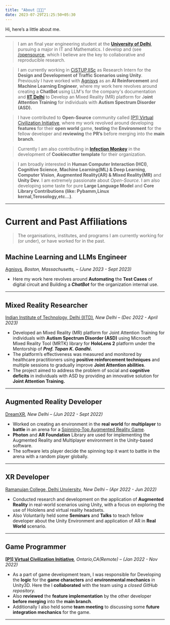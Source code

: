 ```yaml
---
title: "About 👨🏻‍💻"
date: 2023-07-29T21:25:50+05:30
---
```

Hi, here’s a little about me.
_____________________________
> I am an final year engineering student at the **[University of Delhi](http://du.ac.in/)**, pursuing a major in IT and Mathematics. I develop and  (see [/opensource](/opensource/), which I believe are the key to collaborative and reproducible research.
> 

> I am currently working in [CiSTUP,IISc](https://cistup.iisc.ac.in) as Research Intern for the **Design and Development of Traffic Scenarios using Unity**. Previously I have worked with [Agnisys](https://www.agnisys.com) as an **AI Reinforcement** and **Machine Learning Engineer**, where my work here revolves around creating a **ChatBot** using LLM's for the company's documentation and **[IIT Delhi](https://home.iitd.ac.in/)** to Develop an Mixed Reality (MR) platform for J**oint Attention Training** for individuals with **Autism Spectrum Disorder (ASD).**
> 

> I have contributed to **Open-Source** community called [[P1] Virtual Civilization Initiative](https://p1vc.org/), where my work revolved around developing **features** for their **open world** game, **testing** the **Environment** for the fellow developer and **reviewing** the **PR’s** before merging into the **main branch**.
>

> Currently I am also contributing in [**Infection Monkey**](https://github.com/guardicore/monkey) in the development of **Cookiecutter template** for their organization.
>

> I am broadly interested in **Human Computer Interaction (HCI)**, **Cognitive Science**, **Machine Learning(ML) & Deep Learning**, **Computer Vision**, **Augmented Reality(AR) & Mixed Reality(MR)** and **Unity Dev**. I am extremely passionate about *Open-Source*. I am also developing some taste for pure **Large Language Model** and **Core Library Contributions (like: Pybamm,Linux kernal,Terosology,etc...)**.
---
# **Current and Past Affiliations**

> The organisations, institutes, and programs I am currently working for (or under), or have worked for in the past.

## Machine Learning and LLMs Engineer

[Agnisys](https://www.agnisys.com)*, Boston, Massachusetts,  – (June 2023 - Sept 2023)*

- Here my work here revolves around **Automating** the **Test Cases** of digital circuit and Building a ***ChatBot*** for the organization internal use.

---

## Mixed Reality Researcher

[Indian Institute of Technology, Delhi (IITD)](https://home.iitd.ac.in)*, New Delhi – (Dec 2022 - April 2023)*

- Developed an Mixed Reality (MR) platform for Joint Attention Training for individuals with **Autism Spectrum Disorder (ASD)** using Microsoft Mixed Reality Tool (MRTK) library for **HoloLens 2** platform under the Mentorship of ***Prof. Tapan K. Gandhi*.**
- The platform’s effectiveness was measured and monitored by healthcare practitioners using **positive reinforcement techniques** and multiple sessions to gradually improve **Joint Attention abilities**.
- The project aimed to address the problem of social and **cognitive deficits** in individuals with ASD by providing an innovative solution for **Joint Attention Training.**

---

## Augmented Reality Developer

[DreamXR](https://www.linkedin.com/company/dreamar/)*, New Delhi – (Jun 2022 - Sept 2022)*

- Worked on creating an environment in the **real world** for **multiplayer** to **battle** in an arena for a [Spinning-Top Augmented Reality Game](https://github.com/Akhil-Sharma30/Spinning-Top-AR-Game).
- **Photon** and **AR Foundation** Library are used for implementing the Augmented Reality and Multiplayer environment in the Unity-based software.
- The software lets player decide the spinning top it want to battle in the arena with a random player globally.

---

## XR Developer

[Ramanujan College, Delhi Unviersity](https://altrealitylabs.org/)*, New Delhi – (Apr 2022 - Jun 2022)*

- Conducted research and development on the application of **Augmented Reality** in real-world scenarios using Unity, with a focus on exploring the use of Hololens and virtual reality headsets.
- Also Voluntarily held some **Seminars** and **Talks** to teach fellow developer about the Unity Environment and application of AR in **Real World** scenario.

---
## Game Programmer

**[[P1] Virtual Civilization Initiative](https://p1vc.org/?tab=community&category=)***, Ontario,CA(Remote) – (Jan 2022 - Nov 2022)*

- As a part of game development team, I was responsible for Developing the **logic** for the **game characters** and **environmental mechanics** in Unity3D. Here the I **collaborated** with the team using a *closed GitHub repository.*
- Also **reviewed** the **feature implementation** by the other developer **before merging** into the **main branch**.
- Additionally I also held some **team meeting** to discussing some **future integration** **mechanics** for the game.

---